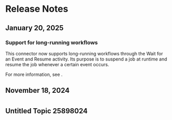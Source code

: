 ﻿# Release Notes


## January 20, 2025




### Support for long-running workflows

This connector now supports long-running workflows through the Wait for an Event and
                Resume activity. Its purpose is to suspend a job at runtime and resume the job
            whenever a certain event occurs.

For more information, see .


## November 18, 2024

#


## Untitled Topic 25898024



